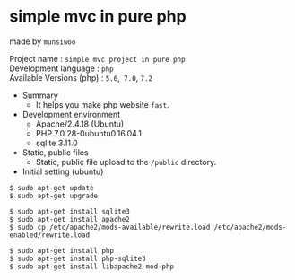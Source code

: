 
# simple mvc in pure php

made by `munsiwoo`  

Project name : `simple mvc project in pure php`  
Development language : `php`  
Available Versions (php) : `5.6`,` 7.0`, `7.2`  
  
* Summary
	*  It helps you make php website `fast`.
* Development environment
	* Apache/2.4.18 (Ubuntu)
	* PHP 7.0.28-0ubuntu0.16.04.1
	* sqlite 3.11.0
* Static, public files
	* Static, public file upload to the `/public` directory.
* Initial setting (ubuntu)
```
$ sudo apt-get update
$ sudo apt-get upgrade

$ sudo apt-get install sqlite3
$ sudo apt-get install apache2
$ sudo cp /etc/apache2/mods-available/rewrite.load /etc/apache2/mods-enabled/rewrite.load

$ sudo apt-get install php
$ sudo apt-get install php-sqlite3
$ sudo apt-get install libapache2-mod-php
```

